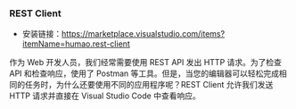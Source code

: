 ### REST Client
- 安装链接：https://marketplace.visualstudio.com/items?itemName=humao.rest-client

作为 Web 开发人员，我们经常需要使用 REST API 发出 HTTP 请求。为了检查 API 和检查响应，使用了 Postman 等工具。但是，当您的编辑器可以轻松完成相同的任务时，为什么还要使用不同的应用程序呢？REST Client 允许我们发送 HTTP 请求并直接在 Visual Studio Code 中查看响应。